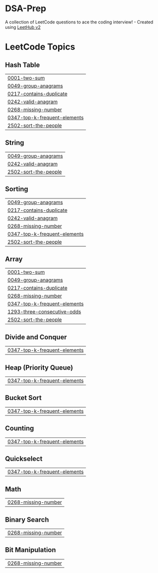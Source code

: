 # DSA-Prep
A collection of LeetCode questions to ace the coding interview! - Created using [LeetHub v2](https://github.com/arunbhardwaj/LeetHub-2.0)

<!---LeetCode Topics Start-->
# LeetCode Topics
## Hash Table
|  |
| ------- |
| [0001-two-sum](https://github.com/Iamhiten09/DSA-Solutions/tree/master/0001-two-sum) |
| [0049-group-anagrams](https://github.com/Iamhiten09/DSA-Solutions/tree/master/0049-group-anagrams) |
| [0217-contains-duplicate](https://github.com/Iamhiten09/DSA-Solutions/tree/master/0217-contains-duplicate) |
| [0242-valid-anagram](https://github.com/Iamhiten09/DSA-Solutions/tree/master/0242-valid-anagram) |
| [0268-missing-number](https://github.com/Iamhiten09/DSA-Solutions/tree/master/0268-missing-number) |
| [0347-top-k-frequent-elements](https://github.com/Iamhiten09/DSA-Solutions/tree/master/0347-top-k-frequent-elements) |
| [2502-sort-the-people](https://github.com/Iamhiten09/DSA-Solutions/tree/master/2502-sort-the-people) |
## String
|  |
| ------- |
| [0049-group-anagrams](https://github.com/Iamhiten09/DSA-Solutions/tree/master/0049-group-anagrams) |
| [0242-valid-anagram](https://github.com/Iamhiten09/DSA-Solutions/tree/master/0242-valid-anagram) |
| [2502-sort-the-people](https://github.com/Iamhiten09/DSA-Solutions/tree/master/2502-sort-the-people) |
## Sorting
|  |
| ------- |
| [0049-group-anagrams](https://github.com/Iamhiten09/DSA-Solutions/tree/master/0049-group-anagrams) |
| [0217-contains-duplicate](https://github.com/Iamhiten09/DSA-Solutions/tree/master/0217-contains-duplicate) |
| [0242-valid-anagram](https://github.com/Iamhiten09/DSA-Solutions/tree/master/0242-valid-anagram) |
| [0268-missing-number](https://github.com/Iamhiten09/DSA-Solutions/tree/master/0268-missing-number) |
| [0347-top-k-frequent-elements](https://github.com/Iamhiten09/DSA-Solutions/tree/master/0347-top-k-frequent-elements) |
| [2502-sort-the-people](https://github.com/Iamhiten09/DSA-Solutions/tree/master/2502-sort-the-people) |
## Array
|  |
| ------- |
| [0001-two-sum](https://github.com/Iamhiten09/DSA-Solutions/tree/master/0001-two-sum) |
| [0049-group-anagrams](https://github.com/Iamhiten09/DSA-Solutions/tree/master/0049-group-anagrams) |
| [0217-contains-duplicate](https://github.com/Iamhiten09/DSA-Solutions/tree/master/0217-contains-duplicate) |
| [0268-missing-number](https://github.com/Iamhiten09/DSA-Solutions/tree/master/0268-missing-number) |
| [0347-top-k-frequent-elements](https://github.com/Iamhiten09/DSA-Solutions/tree/master/0347-top-k-frequent-elements) |
| [1293-three-consecutive-odds](https://github.com/Iamhiten09/DSA-Solutions/tree/master/1293-three-consecutive-odds) |
| [2502-sort-the-people](https://github.com/Iamhiten09/DSA-Solutions/tree/master/2502-sort-the-people) |
## Divide and Conquer
|  |
| ------- |
| [0347-top-k-frequent-elements](https://github.com/Iamhiten09/DSA-Solutions/tree/master/0347-top-k-frequent-elements) |
## Heap (Priority Queue)
|  |
| ------- |
| [0347-top-k-frequent-elements](https://github.com/Iamhiten09/DSA-Solutions/tree/master/0347-top-k-frequent-elements) |
## Bucket Sort
|  |
| ------- |
| [0347-top-k-frequent-elements](https://github.com/Iamhiten09/DSA-Solutions/tree/master/0347-top-k-frequent-elements) |
## Counting
|  |
| ------- |
| [0347-top-k-frequent-elements](https://github.com/Iamhiten09/DSA-Solutions/tree/master/0347-top-k-frequent-elements) |
## Quickselect
|  |
| ------- |
| [0347-top-k-frequent-elements](https://github.com/Iamhiten09/DSA-Solutions/tree/master/0347-top-k-frequent-elements) |
## Math
|  |
| ------- |
| [0268-missing-number](https://github.com/Iamhiten09/DSA-Solutions/tree/master/0268-missing-number) |
## Binary Search
|  |
| ------- |
| [0268-missing-number](https://github.com/Iamhiten09/DSA-Solutions/tree/master/0268-missing-number) |
## Bit Manipulation
|  |
| ------- |
| [0268-missing-number](https://github.com/Iamhiten09/DSA-Solutions/tree/master/0268-missing-number) |
<!---LeetCode Topics End-->
